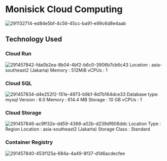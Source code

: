 # Monisick Cloud Computing
![291132714-ed84e5bf-4c56-45cc-ba91-e99c6d8e4aab](https://github.com/user-attachments/assets/5c015e12-c25d-4727-b395-490516972ab2)

## Technology Used
### Cloud Run
![291457842-fda0b2ea-8b04-4bf2-b6c0-3906b7cb6c43](https://github.com/user-attachments/assets/36960dad-4022-455e-ade6-26a87c251df6)
   Location : asia-southeast2 (Jakarta) 
   Memory : 512MiB
   vCPUs : 1 
   
### Cloud SQL
![291457834-d4e252f2-151e-4973-b9b1-8d7b164dce33](https://github.com/user-attachments/assets/e5e1dee8-a6b5-4ba8-84c9-f3f5f79015fe)
   Database type: mysql
   Version : 8.0 
   Memory : 614.4 MB 
   Storage : 10 GB 
   vCPUs : 1 

### Cloud Storage
![291457846-ac9ff32e-dd59-4368-a02b-d239df606ddc](https://github.com/user-attachments/assets/8ab5fb4d-6350-4223-a2ea-95e5873a682d)
   Location Type : Region 
   Location : asia-southeast2 (Jakarta)
   Storage Class : Standard

### Container Registry
![291457840-453f125a-684a-4a49-8f37-d1d6acdecfee](https://github.com/user-attachments/assets/1e4ba462-c737-4b44-8d02-0dd2f7b46472)

